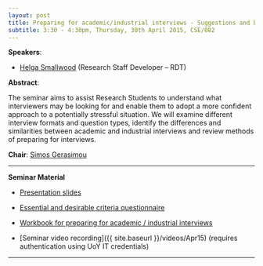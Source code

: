```yaml
---
layout: post
title: Preparing for academic/industrial interviews - Suggestions and best practices
subtitle: 3:30 - 4:30pm, Thursday, 30th April 2015, CSE/082
---
```



**Speakers**:

- [Helga Smallwood](http://www.york.ac.uk/admin/hr/about_hr/people/?id=hs1031) (Research Staff Developer – RDT)



**Abstract**:

The seminar aims to assist Research Students to understand what interviewers may be looking for and enable them to adopt a more confident approach to a potentially stressful situation. We will examine different interview formats and question types, identify the differences and similarities between academic and industrial interviews and review methods of preparing for interviews.


**Chair**: [Simos Gerasimou](http://www-users.cs.york.ac.uk/~simos)


___


**Seminar Material**

- [Presentation slides](../../material/April15/Slides-CS-Preparing-for-Academic-and-Industrial-Interviews-30-Apr-2015.pdf)

- [Essential and desirable criteria questionnaire](../../material/April15/ED-Criteria-Questionnaire.pdf)

- [Workbook for preparing for academic / industrial interviews](../../material/April15/Workbook-CS-Preparing-for-Academic-and-Industrial-Interviews-30-Apr-2015.pdf)

- [Seminar video recording]({{ site.baseurl }}/videos/Apr15) (requires authentication using UoY IT credentials)

___


